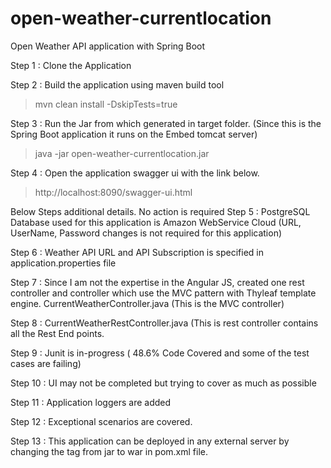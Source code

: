 # open-weather-currentlocation
Open Weather API application with Spring Boot

Step 1 : Clone the Application

Step 2 : Build the application using maven build tool
>mvn clean install -DskipTests=true

Step 3 : Run the Jar from which generated in target folder. (Since this is the Spring Boot application it runs on the Embed tomcat server)
>java -jar open-weather-currentlocation.jar

Step 4 : Open the application swagger ui with the link below.
>http://localhost:8090/swagger-ui.html

Below Steps additional details. No action is required
Step 5 : PostgreSQL Database used for this application is Amazon WebService Cloud (URL, UserName, Password changes is not required for this application)

Step 6 : Weather API URL and API Subscription is specified in application.properties file

Step 7 : Since I am not the expertise in the Angular JS, created one rest controller and controller which use the MVC pattern with Thyleaf template engine.
CurrentWeatherController.java (This is the MVC controller)

Step 8 : CurrentWeatherRestController.java (This is rest controller contains all the Rest End points.

Step 9 : Junit is in-progress ( 48.6% Code Covered and some of the test cases are failing)

Step 10 : UI may not be completed but trying to cover as much as possible

Step 11 : Application loggers are added

Step 12 : Exceptional scenarios are covered.

Step 13 : This application can be deployed in any external server by changing the <packaging> tag from jar to war in pom.xml file.
